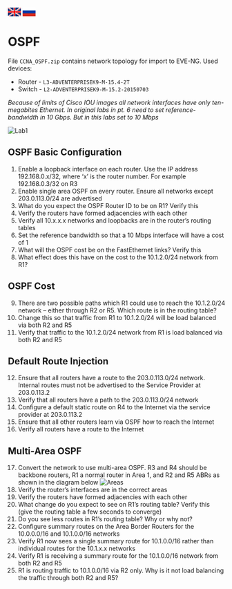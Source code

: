 [<img width=30 height=20 src="../../images/en.png">](README.en.md)  [<img width=30 height=20 src="../../images/ru.png">](README.md)
# OSPF
File `CCNA_OSPF.zip` contains network topology for import to EVE-NG.
Used devices:
* Router - `L3-ADVENTERPRISEK9-M-15.4-2T`
* Switch - `L2-ADVENTERPRISEK9-M-15.2-20150703`

*Because of limits of Cisco IOU images all network interfaces have only ten-megabites Ethernet. In original labs in pt. 6 need to set reference-bandwidth in 10 Gbps. But in this labs set to 10 Mbps*

![Lab1](https://github.com/devi1/Labs/blob/master/CCNA/OSPF/lab1.png) 
## OSPF Basic Configuration
1. Enable a loopback interface on each router. Use the IP address 192.168.0.x/32, where ‘x’ is the router number. For example 192.168.0.3/32 on R3
2. Enable single area OSPF on every router. Ensure all networks except 203.0.113.0/24 are advertised
3. What do you expect the OSPF Router ID to be on R1? Verify this
4. Verify the routers have formed adjacencies with each other
5. Verify all 10.x.x.x networks and loopbacks are in the router’s routing tables
6. Set the reference bandwidth so that a 10 Mbps interface will have a cost of 1
7. What will the OSPF cost be on the FastEthernet links? Verify this
8. What effect does this have on the cost to the 10.1.2.0/24 network from R1?

## OSPF Cost
9. There are two possible paths which R1 could use to reach the 10.1.2.0/24 network – either through R2 or R5. Which route is in the routing table?
10. Change this so that traffic from R1 to 10.1.2.0/24 will be load balanced via both R2 and R5
11. Verify that traffic to the 10.1.2.0/24 network from R1 is load balanced via both R2 and R5

## Default Route Injection
12. Ensure that all routers have a route to the 203.0.113.0/24 network. Internal routes must not be advertised to the Service Provider at 203.0.113.2
13. Verify that all routers have a path to the 203.0.113.0/24 network
14. Configure a default static route on R4 to the Internet via the service provider at 203.0.113.2
15. Ensure that all other routers learn via OSPF how to reach the Internet
16. Verify all routers have a route to the Internet

## Multi-Area OSPF
17. Convert the network to use multi-area OSPF. R3 and R4 should be backbone routers, R1 a normal router in Area 1, and R2 and R5 ABRs as shown in the diagram below ![Areas](https://github.com/devi1/Labs/blob/master/CCNA/OSPF/areas.png) 
18. Verify the router’s interfaces are in the correct areas
19. Verify the routers have formed adjacencies with each other
20. What change do you expect to see on R1’s routing table? Verify this (give the routing table a few seconds to converge)
21. Do you see less routes in R1’s routing table? Why or why not?
22. Configure summary routes on the Area Border Routers for the 10.0.0.0/16 and 10.1.0.0/16 networks
23. Verify R1 now sees a single summary route for 10.1.0.0/16 rather than individual routes for the 10.1.x.x networks
24. Verify R1 is receiving a summary route for the 10.1.0.0/16 network from both R2 and R5
25. R1 is routing traffic to 10.1.0.0/16 via R2 only. Why is it not load balancing the traffic through both R2 and R5?